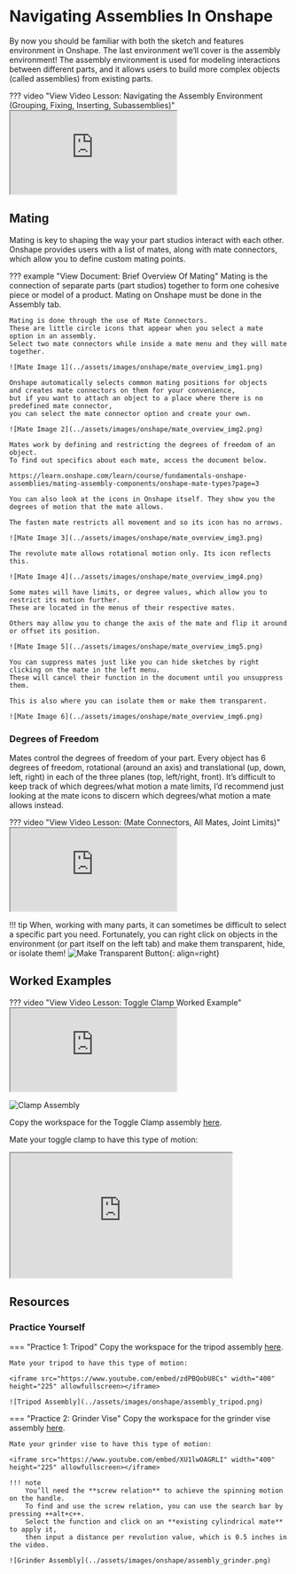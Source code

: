 # Navigating Assemblies In Onshape

By now you should be familiar with both the sketch and features environment in Onshape.
The last environment we’ll cover is the assembly environment!
The assembly environment is used for modeling interactions between different parts,
and it allows users to build more complex objects (called assemblies) from existing parts.

??? video "View Video Lesson: Navigating the Assembly Environment (Grouping, Fixing, Inserting, Subassemblies)"
    <iframe src="https://www.youtube.com/embed/tWlYecK8ZSA" allowfullscreen></iframe>

## Mating

Mating is key to shaping the way your part studios interact with each other.
Onshape provides users with a list of mates, along with mate connectors, which allow you to define custom mating points.

??? example "View Document: Brief Overview Of Mating"
    Mating is the connection of separate parts (part studios) together to form one cohesive piece or model of a product.
    Mating on Onshape must be done in the Assembly tab. 

    Mating is done through the use of Mate Connectors.
    These are little circle icons that appear when you select a mate option in an assembly.
    Select two mate connectors while inside a mate menu and they will mate together. 

    ![Mate Image 1](../assets/images/onshape/mate_overview_img1.png)

    Onshape automatically selects common mating positions for objects
    and creates mate connectors on them for your convenience,
    but if you want to attach an object to a place where there is no predefined mate connector,
    you can select the mate connector option and create your own. 

    ![Mate Image 2](../assets/images/onshape/mate_overview_img2.png)

    Mates work by defining and restricting the degrees of freedom of an object.
    To find out specifics about each mate, access the document below.

    https://learn.onshape.com/learn/course/fundamentals-onshape-assemblies/mating-assembly-components/onshape-mate-types?page=3

    You can also look at the icons in Onshape itself. They show you the degrees of motion that the mate allows. 

    The fasten mate restricts all movement and so its icon has no arrows. 

    ![Mate Image 3](../assets/images/onshape/mate_overview_img3.png)

    The revolute mate allows rotational motion only. Its icon reflects this. 

    ![Mate Image 4](../assets/images/onshape/mate_overview_img4.png)

    Some mates will have limits, or degree values, which allow you to restrict its motion further.
    These are located in the menus of their respective mates. 

    Others may allow you to change the axis of the mate and flip it around or offset its position.

    ![Mate Image 5](../assets/images/onshape/mate_overview_img5.png)

    You can suppress mates just like you can hide sketches by right clicking on the mate in the left menu.
    These will cancel their function in the document until you unsuppress them. 

    This is also where you can isolate them or make them transparent.

    ![Mate Image 6](../assets/images/onshape/mate_overview_img6.png)

### Degrees of Freedom

Mates control the degrees of freedom of your part.
Every object has 6 degrees of freedom, rotational (around an axis)
and translational (up, down, left, right) in each of the three planes (top, left/right, front).
It’s difficult to keep track of which degrees/what motion a mate limits,
I’d recommend just looking at the mate icons to discern which degrees/what motion a mate allows instead. 

??? video "View Video Lesson: (Mate Connectors, All Mates, Joint Limits)"
    <iframe src="https://www.youtube.com/embed/3n93qgoqfXw" allowfullscreen></iframe>

!!! tip
    When, working with many parts, it can sometimes be difficult to select a specific part you need.
    Fortunately, you can right click on objects in the environment (or part itself on the left tab)
    and make them transparent, hide, or isolate them!
    ![Make Transparent Button](../assets/images/onshape/make_transparent_button.png){: align=right}

## Worked Examples

??? video "View Video Lesson: Toggle Clamp Worked Example"
    <iframe src="https://www.youtube.com/embed/lFH1mCTTQuA" allowfullscreen></iframe>

![Clamp Assembly](../assets/images/onshape/assembly_clamp.png)

Copy the workspace for the Toggle Clamp assembly [here](https://cad.onshape.com/documents/95a49063291f28ab2cbeaa45/w/043a3faf97b34af58a71e8b5/e/6ecac82415a6578f81beeabd).

Mate your toggle clamp to have this type of motion:

<iframe src="https://www.youtube.com/embed/eND4NCzPjCg" width="400" height="225" allowfullscreen></iframe>

## Resources

### Practice Yourself

=== "Practice 1: Tripod"
    Copy the workspace for the tripod assembly [here](https://cad.onshape.com/documents/191fb4b09129a73b4f439fe8/w/fccd9e9796497034680215ee/e/ed26265e14b713152b468439).

    Mate your tripod to have this type of motion:

    <iframe src="https://www.youtube.com/embed/zdPBQobU8Cs" width="400" height="225" allowfullscreen></iframe>

    ![Tripod Assembly](../assets/images/onshape/assembly_tripod.png)

=== "Practice 2: Grinder Vise"
    Copy the workspace for the grinder vise assembly [here](https://cad.onshape.com/documents/95a49063291f28ab2cbeaa45/w/043a3faf97b34af58a71e8b5/e/6ecac82415a6578f81beeabd).

    Mate your grinder vise to have this type of motion:

    <iframe src="https://www.youtube.com/embed/XU1lwOAGRLI" width="400" height="225" allowfullscreen></iframe>

    !!! note
        You’ll need the **screw relation** to achieve the spinning motion on the handle.
        To find and use the screw relation, you can use the search bar by pressing ++alt+c++.
        Select the function and click on an **existing cylindrical mate** to apply it,
        then input a distance per revolution value, which is 0.5 inches in the video.

    ![Grinder Assembly](../assets/images/onshape/assembly_grinder.png)



